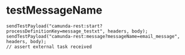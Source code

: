 # testMessageName
    sendTestPayload("camunda-rest:start?processDefinitionKey=message_testxt", headers, body);
    sendTestPayload("camunda-rest:message?messageName=email_message", headers, body);
    // assert external task received
